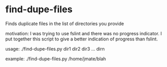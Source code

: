 find-dupe-files
===============

Finds duplicate files in the list of directories you provide

motivation:
I was trying to use fslint and there was no progress indicator. I put together this
script to give a better indication of progress than fslint.

usage:
./find-dupe-files.py  dir1 dir2 dir3 ... dirn

example:
./find-dupe-files.py  /home/jmate/blah
